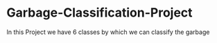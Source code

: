 # Garbage-Classification-Project
In this Project we have 6 classes by which we can classify the garbage
